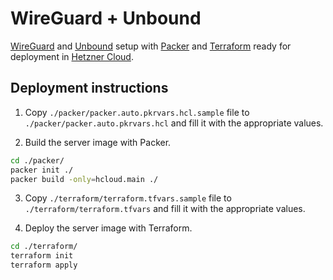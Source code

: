 # WireGuard + Unbound

[WireGuard](https://www.wireguard.com) and [Unbound](https://unbound.net) setup with
[Packer](https://www.packer.io) and [Terraform](https://www.terraform.io) ready for deployment in
[Hetzner Cloud](https://www.hetzner.com).

## Deployment instructions

 1. Copy `./packer/packer.auto.pkrvars.hcl.sample` file to `./packer/packer.auto.pkrvars.hcl` and
 fill it with the appropriate values.

 2. Build the server image with Packer.
 ```sh
 cd ./packer/
 packer init ./
 packer build -only=hcloud.main ./
 ```

 3. Copy `./terraform/terraform.tfvars.sample` file to `./terraform/terraform.tfvars` and fill it
 with the appropriate values.

 4. Deploy the server image with Terraform.
 ```sh
 cd ./terraform/
 terraform init
 terraform apply
 ```
